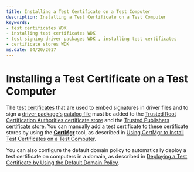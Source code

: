 ```yaml
---
title: Installing a Test Certificate on a Test Computer
description: Installing a Test Certificate on a Test Computer
keywords:
- test certificates WDK
- installing test certificates WDK
- test signing driver packages WDK , installing test certificates
- certificate stores WDK
ms.date: 04/20/2017
---
```


# Installing a Test Certificate on a Test Computer


The [test certificates](./makecert-test-certificate.md) that are used to embed signatures in driver files and to sign a [driver package's](driver-packages.md) [catalog file](catalog-files.md) must be added to the [Trusted Root Certification Authorities certificate store](trusted-root-certification-authorities-certificate-store.md) and the [Trusted Publishers certificate store](trusted-publishers-certificate-store.md). You can manually add a test certificate to these certificate stores by using the [**CertMgr**](../devtest/certmgr.md) tool, as described in [Using CertMgr to Install Test Certificates on a Test Computer](using-certmgr-to-install-test-certificates-on-a-test-computer.md).

You can also configure the default domain policy to automatically deploy a test certificate on computers in a domain, as described in [Deploying a Test Certificate by Using the Default Domain Policy](deploying-a-test-certificate-by-using-the-default-domain-policy.md).

 

